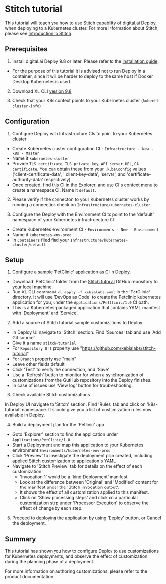 Stitch tutorial
===============

This tutorial will teach you how to use Stitch capability of digital.ai Deploy, when deploying to a Kubernetes cluster. For more information about Stitch, please see [Introduction to Stitch](https://docs.xebialabs.com/v.9.8/deploy/stitch/introduction-to-stitch).

## Prerequisites

1. Install digital.ai Deploy 9.8 or later. Please refer to the [installation guide](https://docs.xebialabs.com/v.9.8/deploy/how-to/set-up-xl-deploy-in-production/).


 - For the purpose of this tutorial it is advised not to run Deploy in a container, since it will be harder to deploy to the same host if Docker Desktop Kubernetes is used.


2. Download XL CLI [version 9.8](https://docs.xebialabs.com/v.9.8/release/how-to/install-the-xl-cli)

3. Check that your K8s context points to your Kubernetes cluster (`kubectl cluster-info`)

## Configuration

1. Configure Deploy with Infrastructure CIs to point to your Kubernetes cluster


 - Create Kubernetes cluster configuration CI - `Infractructure - New - k8s - Master`
 - Name it `kubernetes-cluster`
 - Provide `TLS certificate`, `TLS private key`, `API server URL`, `CA certificate`. You can obtain these from your `.kube\config` values ('client-certificate-data', ' client-key-data', 'server', and 'certificate-authority-data' respectively)
 - Once created, find this CI in the Explorer, and use CI's context menu to create a namespace CI. Name it `default`.


2. Please verify if the connecton to your Kubernetes cluster works by running a connection check on `Infrastructure/kubernetes-cluster`.

3. Configure the Deploy with the Environment CI to point to the 'default' namespace of your Kubernetes infractruecture CI


 - Create Kubernetes environment CI - `Environments - New - Environment`
 - Name it `kubernetes-env-prod`
 - In `Containers` filed find your `Infrastructure/kubernetes-cluster/default`

## Setup

1. Configure a sample 'PetClinic' application as CI in Deploy.


 - Download 'PetClinic' folder from the [Stitch tutorial](https://github.com/xebialabs/stitch-tutorial) GitHub repository to your local machine.
 - Run XL CLI command `xl apply -f xebialabs.yaml` in the 'PetClinic'  directory. It will use 'DevOps as Code' to create the Petclinic kubernetes application for you, under the `Applications/PetClinic/1.0` CI path.
 - This is a Kubernetes-packaged application that contains YAML manifest with 'Deployment' and 'Service'.


2. Add a source of Stitch tutorial sample customizations to Deploy:


 - In Deploy UI navigate to 'Stitch' section. Find 'Sources' tab and use 'Add Git source'.
 - Give it a name `stitch-tutorial`
 - For `Repository Url` property use "https://github.com/xebialabs/stitch-tutorial"
 - For `Branch` property use "main"
 - Leave other fields default
 - Click 'Test' to verify the connection, and 'Save'
 - Use a 'Refresh' button to mionitor for when a synchronization of customizations from the GutHub repository into the Deploy finishes.
 - In case of issues use 'View log' button for troubleshooting.


3. Check available Stitch customizations

In Deploy UI navigate to 'Stitch' section. Find 'Rules' tab and click on 'k8s-tutorial' namespace. It should give you a list of customization rules now available in Deploy.


4. Build a deployment plan for the 'Petlinic' app


 - Goto 'Explorer' section to find the application under `Applications/PetClinic/1.0`
 - Start a Deployment and map this application to your Kubernetes environment `Environments/kubernetes-env-prod`
 - Click 'Preview' to investigate the deployment plan created, including applied Stitch customization to application's YAML
 - Navigate to 'Stitch Preview' tab for details on the effect of each customization
   - 'Invocation 1' would be a 'kind:Deployment' manifest.
   - Look at the difference between 'Original' and 'Modified' content for the manifest under the 'Stitch invocation output'.
   - It shows the effect of all customization applied to this manifest.
   - Click on 'Show processing steps' and click on a particular customization step under 'Processor Execution' to observe the effect of change by each step.


5. Proceed to deploying the application by using 'Deploy' button, or Cancel the deployment.

 ## Summary
 This tutorial has shown you how to configure Deploy to use customizations for Kubernetes deployments, and observe the effect of customization during the planning phase of a deployment.

 For more information on authoring customizations, please refer to the product documentation.
